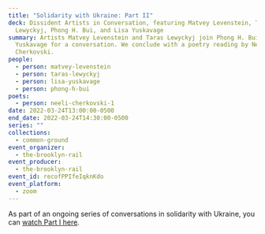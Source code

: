 ```yaml
---
title: "Solidarity with Ukraine: Part II"
deck: Dissident Artists in Conversation, featuring Matvey Levenstein, Taras
  Lewyckyj, Phong H. Bui, and Lisa Yuskavage
summary: Artists Matvey Levenstein and Taras Lewyckyj join Phong H. Bui and Lisa
  Yuskavage for a conversation. We conclude with a poetry reading by Neeli
  Cherkovski.
people:
  - person: matvey-levenstein
  - person: taras-lewyckyj
  - person: lisa-yuskavage
  - person: phong-h-bui
poets:
  - person: neeli-cherkovski-1
date: 2022-03-24T13:00:00-0500
end_date: 2022-03-24T14:30:00-0500
series: ""
collections:
  - common-ground
event_organizer:
  - the-brooklyn-rail
event_producer:
  - the-brooklyn-rail
event_id: recofPPIfeIqknKdo
event_platform:
  - zoom
---
```

As part of an ongoing series of conversations in solidarity with Ukraine, you can [watch Part I here](https://brooklynrail.org/events/2022/03/17/solidarity-with-ukraine-part-i/).